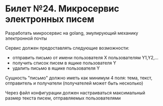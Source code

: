# Билет №24. Микросервис электронных писем

Разработать микросервис на golang, эмулирующий механику электронной почты

Сервис должен предоставлять следующие возможности:
- отправить письмо от имени пользователя X пользователям Y1,Y2,...
- получить список писем в ящике пользователя Y
- удалить письмо в ящике пользователя Y

Сущность "письмо" должно иметь как минимум 4 поля: тема, текст, отправитель и получатели (получателей может быть несколько)

Через файл конфигурации должен настраиваться максимальный размер текста писем, отправляемых пользователями
